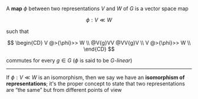 A **map** $\phi$ between two representations $V$ and $W$ of $G$ is a vector space map

$$\phi: V \ll W$$

such that

$$
\begin{CD}
V @>{\phi}>> W       \\
@V{g}VV      @VV{g}V \\
V @>{\phi}>> W       \\
\end{CD}
$$

commutes for every $g\in G$ ($\phi$ is said to be _$G$-linear_)

---

If $\phi: V \ll W$ is an isomorphism, then we say we have an **isomorphism of representations**; it's the proper concept to state that two representations are “the same” but from different points of view